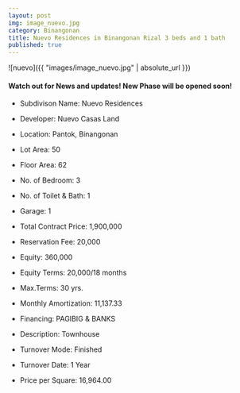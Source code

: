 ```yaml
---
layout: post
img: image_nuevo.jpg
category: Binangonan
title: Nuevo Residences in Binangonan Rizal 3 beds and 1 bath
published: true
---
```


![nuevo]({{ "images/image_nuevo.jpg" | absolute_url }})

<h4>Watch out for News and updates! New Phase will be opened soon!</h4>

- Subdivison Name: Nuevo Residences
- Developer: Nuevo Casas Land
- Location: Pantok, Binangonan

- Lot Area: 50
- Floor Area: 62
- No. of Bedroom: 3
- No. of Toilet & Bath: 1
- Garage: 1

- Total Contract Price: 1,900,000
- Reservation Fee: 20,000
- Equity: 360,000
- Equity Terms: 20,000/18 months
- Max.Terms: 30 yrs.
- Monthly Amortization: 11,137.33

- Financing: PAGIBIG & BANKS
- Description: Townhouse
- Turnover Mode: Finished
- Turnover Date: 1 Year
- Price per Square: 16,964.00

